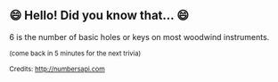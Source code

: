 ## 😄 Hello! Did you know that... 😄
6 is the number of basic holes or keys on most woodwind instruments.

<sup>(come back in 5 minutes for the next trivia)</sup>


<sup>Credits: http://numbersapi.com</sup>
